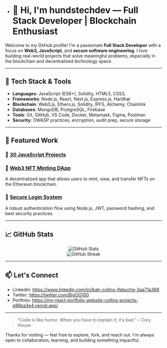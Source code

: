 

- # 👋 Hi, I'm hundstechdev — Full Stack Developer | Blockchain Enthusiast 

Welcome to my GitHub profile! I'm a passionate **Full Stack Developer** with a focus on **Web3, JavaScript**, and **secure software engineering**. I love building real-world projects that solve meaningful problems, especially in the blockchain and decentralized technology space.

---

## 🔧 Tech Stack & Tools

- **Languages**: JavaScript (ES6+), Solidity, HTML5, CSS3, 
- **Frameworks**: Node.js, React, Next.js, Express.js, Hardhat
- **Blockchain**: Web3.js, Ethers.js, Solidity, IPFS, Alchemy, Chainlink
- **Databases**: MongoDB, PostgreSQL, Firebase
- **Tools**: Git, GitHub, VS Code, Docker, Metamask, Figma, Postman
- **Security**: OWASP practices, encryption, audit prep, secure storage

---

## 🧩 Featured Work

### 🔸 [30 JavaScript Projects](https://github.com/hundstechdev/30-javascript-projects)


### 🔸 [Web3 NFT Minting DApp](https://github.com/unspec-bit/MintForge-Cardano-NFT-DApp.git)
A decentralized app that allows users to mint, view, and transfer NFTs on the Ethereum blockchain.

### 🔸 [Secure Login System](https://github.com/yourusername/secure-auth)
A robust authentication flow using Node.js, JWT, password hashing, and best security practices.

---

## 📈 GitHub Stats

<p align="center">
  <img src="https://github-readme-stats.vercel.app/api?username=hundstechdev&show_icons=true&theme=radical" alt="GitHub Stats" />
  <br />
  <img src="https://github-readme-streak-stats.herokuapp.com?user=hundstechdev&theme=radical" alt="GitHub Streak" />
</p>

---

## 📫 Let's Connect

- LinkedIn: https://www.linkedin.com/in/ikah-collins-ifebuche-3aa71a369 
- Twitter: https://twitter.com/BigOG100
- Portfolio: https://my-react-portfolio-website-collins-projects-e86ba3e4.vercel.app/

---

> “Code is like humor. When you have to explain it, it’s bad.” – Cory House

Thanks for visiting — feel free to explore, fork, and reach out. I'm always open to collaboration, learning, and building something impactful.


<!---
hundstechdev/hundstechdev is a ✨ special ✨ repository because its `README.md` (this file) appears on your GitHub profile.
You can click the Preview link to take a look at your changes.
--->
